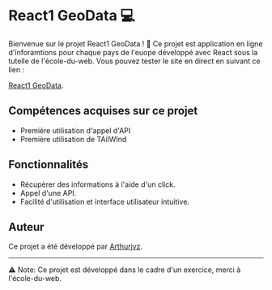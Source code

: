 # React1 GeoData 💻

Bienvenue sur le projet React1 GeoData ! 🎉 Ce projet est application en ligne d'inforamtions pour chaque pays de l'euope développé avec React sous la tutelle de l'école-du-web. Vous pouvez tester le site en direct en suivant ce lien :

[React1 GeoData](https://react1-geo-data.vercel.app/).

## Compétences acquises sur ce projet
- Première utilisation d'appel d'API
- Première utilisation de TAilWInd

## Fonctionnalités

- Récupèrer des informations à l'aide d'un click.
- Appel d'une API.
- Facilité d'utilisation et interface utilisateur intuitive.
  
## Auteur

Ce projet a été développé par [Arthurjvz](https://github.com/arthurjvz).

---

⚠️ Note: Ce projet est développé dans le cadre d'un exercice, merci à l'école-du-web.
